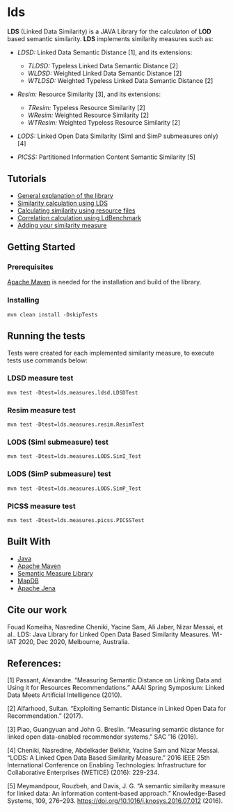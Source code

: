 # lds
**LDS** (Linked Data Similarity) is a JAVA Library for the calculaton of **LOD** based semantic similarity. **LDS** implements similarity measures such as:

* *LDSD:* Linked Data Semantic Distance [1], and its extensions:
   * *TLDSD:* Typeless Linked Data Semantic Distance [2]
   * *WLDSD:* Weighted Linked Data Semantic Distance [2]
   * *WTLDSD:* Weighted Typeless Linked Data Semantic Distance [2]

* *Resim:* Resource Similarity [3], and its extensions:
  * *TResim:* Typeless Resource Similarity [2]
  * *WResim:* Weighted Resource Similarity [2]
  * *WTResim:* Weighted Typeless Resource Similarity [2]

* *LODS:* Linked Open Data Similarity (SimI and SimP submeasures only) [4]

* *PICSS:* Partitioned Information Content Semantic Similarity [5]

## Tutorials
* [General explanation of the library](./doc/General_Explanation_of_the_Library.md)
* [Similarity calculation using LDS](./doc/Similarity_Calculation_using_LDS.md)
* [Calculating similarity using resource files](./doc/Calculating_Similarity_Using_Files.md)
* [Correlation calculation using LdBenchmark](./doc/Calculationg_Correlation_Using_LdBenchmark.md)
* [Adding your similarity measure](./doc/Adding_Your_Measure.md)

## Getting Started

### Prerequisites
[Apache Maven](https://maven.apache.org/) is needed for the installation and build of the library.

### Installing

``` 
mvn clean install -DskipTests
```
## Running the tests
Tests were created for each implemented similarity measure, to execute tests use commands below:

### LDSD measure test

```
mvn test -Dtest=lds.measures.ldsd.LDSDTest
```

### Resim measure test
 
```
mvn test -Dtest=lds.measures.resim.ResimTest
```

### LODS (SimI submeasure) test

```
mvn test -Dtest=lds.measures.LODS.SimI_Test
```

### LODS (SimP submeasure) test

```
mvn test -Dtest=lds.measures.LODS.SimP_Test
```

### PICSS measure test

```
mvn test -Dtest=lds.measures.picss.PICSSTest
```


## Built With
* [Java](https://www.java.com/download/)
* [Apache Maven](https://maven.apache.org/)
* [Semantic Measure Library](http://www.semantic-measures-library.org)
* [MapDB](http://www.mapdb.org/)
* [Apache Jena](https://jena.apache.org/)

<!-- ## Licence -->

## Cite our work

Fouad Komeiha, Nasredine Cheniki, Yacine Sam, Ali Jaber, Nizar Messai, et al.. LDS: Java Library for Linked Open Data Based Similarity Measures. WI-IAT 2020, Dec 2020, Melbourne, Australia.

## References:
[1] Passant, Alexandre. “Measuring Semantic Distance on Linking Data and Using it for Resources Recommendations.” AAAI Spring Symposium: Linked Data Meets Artificial Intelligence (2010).

[2] Alfarhood, Sultan. “Exploiting Semantic Distance in Linked Open Data for Recommendation.” (2017).

[3] Piao, Guangyuan and John G. Breslin. “Measuring semantic distance for linked open data-enabled recommender systems.” SAC '16 (2016).

[4] Cheniki, Nasredine, Abdelkader Belkhir, Yacine Sam and Nizar Messai. “LODS: A Linked Open Data Based Similarity Measure.” 2016 IEEE 25th International Conference on Enabling Technologies: Infrastructure for Collaborative Enterprises (WETICE) (2016): 229-234.

[5] Meymandpour, Rouzbeh, and Davis, J. G. “A semantic similarity measure for linked data: An information content-based approach.” Knowledge-Based Systems, 109, 276–293. https://doi.org/10.1016/j.knosys.2016.07.012 (2016).

